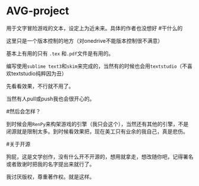 
# AVG-project
用于文字冒险游戏的文本，设定上为近未来。具体的作者也没想好
#干什么的

这里只是一个版本控制的地方（对onedrive不能版本控制很不满意）

基本上有用的只有 `.tex` 和`.pdf`文件是有用的。

编写使用`sublime text3`和`skim`来完成的，当然有的时候也会用`textstudio`（不喜欢textstudio纯粹因为丑）

先看看效果，不行就不用了。

当然有人pull或push我也会很开心的。

#然后会怎样？

到时候会用`RenPy`来构架游戏的引擎（我只会这个），当然还有其他的引擎，不是闭源就是限制太多。到时候看效果把，现在美工只有业余的我自己，真是悲伤。

#关于开源

狗屁，这是文学创作，没有什么开不开源的，想用就拿走，想改随你吧，记得署名或者致谢时把我的名字提出来就行了。

我讨厌版权，尊重著作权。就是这样。

